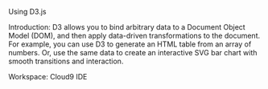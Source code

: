 
Using D3.js 

Introduction: 
D3 allows you to bind arbitrary data to a Document Object Model (DOM), and then apply data-driven transformations to the document. For example, you can use D3 to generate an HTML table from an array of numbers. Or, use the same data to create an interactive SVG bar chart with smooth transitions and interaction.

<script src="https://d3js.org/d3.v4.min.js"></script>

Workspace: Cloud9 IDE

